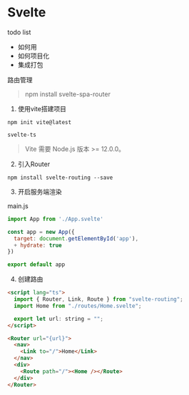 # Svelte

todo list

- 如何用
- 如何项目化
- 集成打包

路由管理

> npm install svelte-spa-router



[](https://svelte.dev/examples#hello-world)
[](https://blog.gongbushang.com/fe/2020/03/27/svelte%E4%B8%80%E4%B8%AA%E8%AE%A9%E4%BA%BA%E7%9C%BC%E5%89%8D%E4%B8%80%E4%BA%AE%E7%9A%84%E7%9A%84%E5%89%8D%E7%AB%AF%E6%A1%86%E6%9E%B6.html)


1. 使用vite搭建项目

```
npm init vite@latest

svelte-ts
```

> Vite 需要 Node.js 版本 >= 12.0.0。 

2. 引入Router

```
npm install svelte-routing --save
```

3. 开启服务端渲染

main.js

``` js
import App from './App.svelte'

const app = new App({
  target: document.getElementById('app'),
  + hydrate: true
})

export default app
```

4. 创建路由

``` html
<script lang="ts">
  import { Router, Link, Route } from "svelte-routing";
  import Home from "./routes/Home.svelte";

  export let url: string = "";
</script>

<Router url="{url}">
  <nav>
    <Link to="/">Home</Link>
  </nav>
  <div>
    <Route path="/"><Home /></Route>
  </div>
</Router>
```
